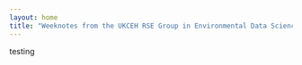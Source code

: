 ```yaml
---
layout: home 
title: "Weeknotes from the UKCEH RSE Group in Environmental Data Science"
---
```



testing


